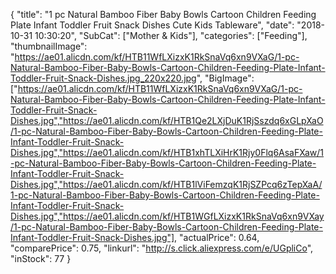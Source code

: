 {
	"title": "1 pc Natural Bamboo Fiber Baby Bowls Cartoon Children Feeding Plate Infant Toddler Fruit Snack Dishes Cute Kids Tableware",
	"date": "2018-10-31 10:30:20",
	"SubCat": ["Mother & Kids"],
	"categories": ["Feeding"],
	"thumbnailImage": "https://ae01.alicdn.com/kf/HTB11WfLXizxK1RkSnaVq6xn9VXaG/1-pc-Natural-Bamboo-Fiber-Baby-Bowls-Cartoon-Children-Feeding-Plate-Infant-Toddler-Fruit-Snack-Dishes.jpg_220x220.jpg",
	"BigImage": ["https://ae01.alicdn.com/kf/HTB11WfLXizxK1RkSnaVq6xn9VXaG/1-pc-Natural-Bamboo-Fiber-Baby-Bowls-Cartoon-Children-Feeding-Plate-Infant-Toddler-Fruit-Snack-Dishes.jpg","https://ae01.alicdn.com/kf/HTB1Qe2LXjDuK1RjSszdq6xGLpXaO/1-pc-Natural-Bamboo-Fiber-Baby-Bowls-Cartoon-Children-Feeding-Plate-Infant-Toddler-Fruit-Snack-Dishes.jpg","https://ae01.alicdn.com/kf/HTB1xhTLXiHrK1Rjy0Flq6AsaFXaw/1-pc-Natural-Bamboo-Fiber-Baby-Bowls-Cartoon-Children-Feeding-Plate-Infant-Toddler-Fruit-Snack-Dishes.jpg","https://ae01.alicdn.com/kf/HTB1lViFemzqK1RjSZPcq6zTepXaA/1-pc-Natural-Bamboo-Fiber-Baby-Bowls-Cartoon-Children-Feeding-Plate-Infant-Toddler-Fruit-Snack-Dishes.jpg","https://ae01.alicdn.com/kf/HTB1WGfLXizxK1RkSnaVq6xn9VXay/1-pc-Natural-Bamboo-Fiber-Baby-Bowls-Cartoon-Children-Feeding-Plate-Infant-Toddler-Fruit-Snack-Dishes.jpg"],
	"actualPrice": 0.64,
	"comparePrice": 0.75,
	"linkurl": "http://s.click.aliexpress.com/e/UGpliCo",
	"inStock": 77
}
